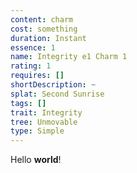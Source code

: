 ```yaml
---
content: charm
cost: something
duration: Instant
essence: 1
name: Integrity e1 Charm 1
rating: 1
requires: []
shortDescription: ~
splat: Second Sunrise
tags: []
trait: Integrity
tree: Unmovable
type: Simple
---
```


Hello **world**!
